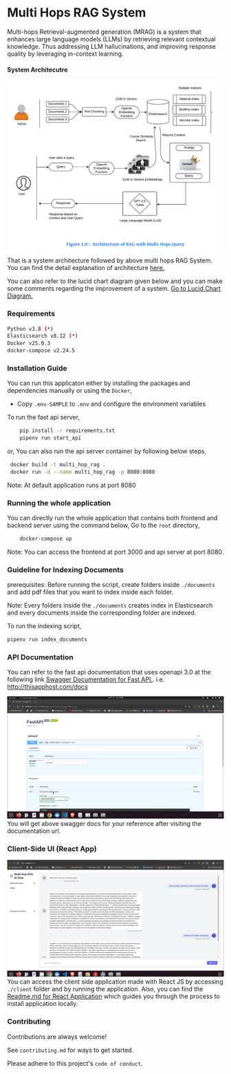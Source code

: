 # Multi Hops RAG System 
Multi-hops Retrieval-augmented generation (MRAG) is a system that enhances large language models (LLMs) by retrieving relevant contextual knowledge. Thus addressing LLM hallucinations, and improving response quality by leveraging in-context learning.

#### System Architecutre
![Multi-hops RAG Architecutre](./assets/architecture.png)
That is a system architecture followed by above multi hops RAG System.
You can find the detail explanation of architecture [here.](./assets/MRAG_Architecture_Explanation.pdf)

You can also refer to the lucid chart diagram given below and you can make some comments regarding the improvement of a system.
[Go to Lucid Chart Diagram.](https://lucid.app/lucidspark/dc2502f8-c0da-431f-a7fb-613d32f5bdae/edit?viewport_loc=-812%2C-118%2C3840%2C1862%2C0_0&invitationId=inv_55a3e945-f28f-4432-b264-70a9a6594a53)


### Requirements

```sh
Python v3.8 (*)
Elasticsearch v8.12 (*)
Docker v25.0.3 
docker-compose v2.24.5
```

### Installation Guide
You can run this applicaton either by installing the packages and dependencies manually or using the `Docker`,

- Copy `.env-SAMPLE` to `.env` and configure the environment variables

To run the fast api server,
```sh
    pip install -r requirements.txt
    pipenv run start_api
```
or,
You can also run the api server container by following below steps,
```sh
 docker build -t multi_hop_rag .
 docker run -d --name multi_hop_rag -p 8080:8080
```
Note: At default application runs at port 8080

### Running the whole application

You can directly run the whole application that contains both frontend and backend server using the command below,
Go to the `root` directory,
```sh
    docker-compose up
```
Note: You can access the frontend at port 3000 and api server at port 8080.

### Guideline for Indexing Documents
prerequisites: Before running the script, create folders inside `./documents` and add pdf files that you want to index inside each folder.

Note: Every folders inside the `./documents` creates index in Elasticsearch and every documents inside the corresponding folder are indexed.

To run the indexing script,
```sh
pipenv run index_documents
```

### API Documentation
You can refer to the fast api documentation that uses openapi 3.0 at the following link
[Swagger Documentation for Fast API.](http://localhost:8080/docs).
i.e. http://thisapphost.com/docs

![Swagger Documentation for the above system api](./assets/api_documentation.jpg)
You will get above swagger docs for your reference after visiting the documentation url.


### Client-Side UI (React App)
![Multi hops RAG Chat Application](./assets/chatbot2.jpg)
You can access the client side application made with React JS by accessing `./client` folder and by running the application.
Also, you can find the [Readme.md for React Application](./client/README.md) which guides you through the process to install application locally.

### Contributing

Contributions are always welcome!

See `contributing.md` for ways to get started.

Please adhere to this project's `code of conduct`.
